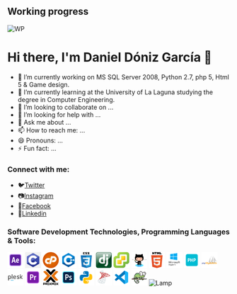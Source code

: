 ## Working progress
<img alt="WP" width="300px" src="https://traduccionesitaliano.files.wordpress.com/2016/04/work-in-progress.png?w=487" />

# Hi there, I'm Daniel Dóniz García 👋

- 🔭 I’m currently working on MS SQL Server 2008, Python 2.7, php 5, Html 5 & Game design.
- 🌱 I’m currently learning at the University of La Laguna studying the degree in Computer Engineering.
- 👯 I’m looking to collaborate on ...
- 🤔 I’m looking for help with ...
- 💬 Ask me about ...
- 📫 How to reach me: ...
- 😄 Pronouns: ...
- ⚡ Fun fact: ...

### Connect with me:
- 🐦[Twitter](https://twitter.com/mrdoniz) 
- 📷[Instagram](https://www.instagram.com/mrdoniz/)
- 📘[Facebook](facebook.com/mrdonizfb)
- 💼[Linkedin](https://www.linkedin.com/in/adal-diaz-fari%C3%B1a-56748a18b/)

### Software Development Technologies, Programming Languages & Tools:
<div display="flex">
<img alt="Adobe AfterEffects" width="36px" src="https://github.com/MrDoniz/MrDoniz/blob/main/image/af.png">
<img alt="C" width="36px" src="https://github.com/MrDoniz/MrDoniz/blob/main/image/c.png"/>
<img alt="cPanel" width="36px" src="https://github.com/MrDoniz/MrDoniz/blob/main/image/cp.png"/>
<img alt="C++" width="36px" src="https://github.com/MrDoniz/MrDoniz/blob/main/image/cpp.png"/>
<img alt="CSS3" width="36px" src="https://github.com/MrDoniz/MrDoniz/blob/main/image/css.png"/>
<img alt="Django" width="36px" src="https://github.com/MrDoniz/MrDoniz/blob/main/image/dj.png"/>
<img alt="VMware ESXi" width="36px" src="https://github.com/MrDoniz/MrDoniz/blob/main/image/esxi.png"/>
<img alt="GitHub" width="36px" src="https://github.com/MrDoniz/MrDoniz/blob/main/image/gh.png"/>
<img alt="HTML5" width="36px" src="https://github.com/MrDoniz/MrDoniz/blob/main/image/html.png"/>
<img alt="Hyper-V" width="36px" src="https://github.com/MrDoniz/MrDoniz/blob/main/image/hyperv.png"/>
<img alt="php" width="36px" src="https://github.com/MrDoniz/MrDoniz/blob/main/image/php.png"/>
<img alt="phpMyAdmin" width="36px" src="https://github.com/MrDoniz/MrDoniz/blob/main/image/phpma.png"/>
<img alt="Plesk" width="36px" src="https://github.com/MrDoniz/MrDoniz/blob/main/image/plesk.jpg"/>
<img alt="AdobePremiere" width="36px" src="https://github.com/MrDoniz/MrDoniz/blob/main/image/pr.png"/>
<img alt="Proxmox" width="36px" src="https://github.com/MrDoniz/MrDoniz/blob/main/image/proxmox.png"/>
<img alt="Adobe Photoshop" width="36px" src="https://github.com/MrDoniz/MrDoniz/blob/main/image/ps.png"/>
<img alt="Python" width="36px" src="https://github.com/MrDoniz/MrDoniz/blob/main/image/python.png"/>
<img alt="MS SQL Server" width="36px" src="https://github.com/MrDoniz/MrDoniz/blob/main/image/sql.png"/>
<img alt="Visual Studio Code" width="36px" src="https://github.com/MrDoniz/MrDoniz/blob/main/image/vsc.png"/>
<img alt="Notepad ++" width="36px" src="https://github.com/MrDoniz/MrDoniz/blob/main/image/notepadpp.jpg"/>
<img src="https://www.w3schools.com/images/lamp.jpg" alt="Lamp" width="32" height="32">
</div>


